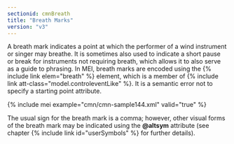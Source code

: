```yaml
---
sectionid: cmnBreath
title: "Breath Marks"
version: "v3"
---
```


A breath mark indicates a point at which the performer of a wind instrument or singer may breathe. It is sometimes also used to indicate a short pause or break for instruments not requiring breath, which allows it to also serve as a guide to phrasing. In MEI, breath marks are encoded using the {% include link elem="breath" %} element, which is a member of {% include link att-class="model.controleventLike" %}. It is a semantic error not to specify a starting point attribute.

{% include mei example="cmn/cmn-sample144.xml" valid="true" %}

The usual sign for the breath mark is a comma; however, other visual forms of the breath mark may be indicated using the **@altsym** attribute (see chapter {% include link id="userSymbols" %} for further details).
